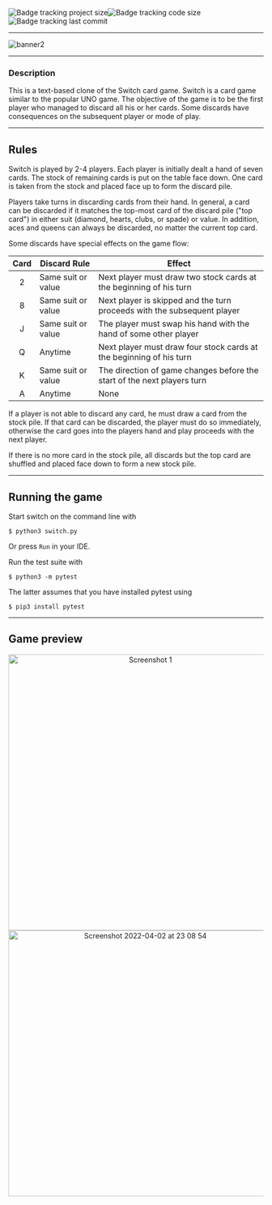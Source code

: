 ![Badge tracking project size](https://img.shields.io/github/repo-size/Preffet/Python-switch-card-game?color=%2380006d)![Badge tracking code size](https://img.shields.io/github/languages/code-size/Preffet/Python-Switch-card-game?color=%235a0080)![Badge tracking last commit](https://img.shields.io/github/last-commit/Preffet/Python-switch-card-game?color=%23260080)

-----------------------------------------------------------------------------

![banner2](https://user-images.githubusercontent.com/84241003/161401729-d59858d4-167a-4a79-bdcd-9e50c6c5f49b.png)

-----------------------------------------------------------------------------
### Description
This is a text-based clone of the Switch card game.
Switch is a card game similar to the popular UNO game. The objective
of the game is to be the first player who managed to discard all his
or her cards. Some discards have consequences on the subsequent player
or mode of play.

-----------------------------------------------------------------------------
## Rules

Switch is played by 2-4 players. Each player is initially dealt a hand
of seven cards. The stock of remaining cards is put on the table face
down. One card is taken from the stock and placed face up to form the
discard pile.

Players take turns in discarding cards from their hand. In general,
a card can be discarded if it matches the top-most card of the discard
pile ("top card") in either suit (diamond, hearts, clubs, or spade) or
value. In addition, aces and queens can always be discarded, no matter
the current top card.

Some discards have special effects on the game flow:

| Card  | Discard Rule       | Effect                                                                  |
| :---: | ------------------ | ----------------------------------------------------------------------- |
| 2     | Same suit or value | Next player must draw two stock cards at the beginning of his turn      |
| 8     | Same suit or value | Next player is skipped and the turn proceeds with the subsequent player |
| J     | Same suit or value | The player must swap his hand with the hand of some other player        |
| Q     | Anytime            | Next player must draw four stock cards at the beginning of his turn     |
| K     | Same suit or value | The direction of game changes before the start of the next players turn |
| A     | Anytime            | None                                                                    |

If a player is not able to discard any card, he must draw a card from
the stock pile. If that card can be discarded, the player must do so
immediately, otherwise the card goes into the players hand and play
proceeds with the next player.

If there is no more card in the stock pile, all discards but the top
card are shuffled and placed face down to form a new stock pile.


-----------------------------------------------------------------------------
## Running the game

Start switch on the command line with

	$ python3 switch.py

Or press `Run` in your IDE.

Run the test suite with

	$ python3 -m pytest

The latter assumes that you have installed pytest using

    $ pip3 install pytest
    
-----------------------------------------------------------------------------
## Game preview
<p align="center">
<p style="text-align:center;align:center;">
<img width="545" alt="Screenshot 1" src="https://user-images.githubusercontent.com/84241003/161402921-cb1e5e18-98c7-4368-87a4-7b0d25055b06.png">

<img width="525" alt="Screenshot 2022-04-02 at 23 08 54" src="https://user-images.githubusercontent.com/84241003/161402955-0ec35ee7-f439-405d-bf1e-3d892e154835.png">
</p></p>

